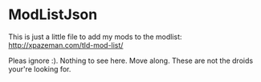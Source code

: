 # ModListJson
This is just a little file to add my mods to the modlist: http://xpazeman.com/tld-mod-list/

Pleas ignore :). Nothing to see here. Move along. These are not the droids your're looking for.
